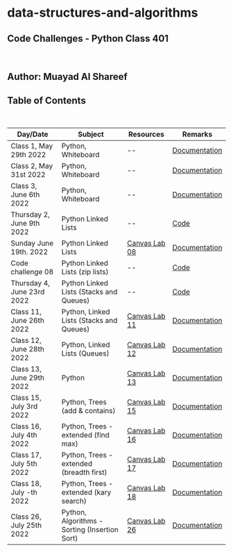 # data-structures-and-algorithms

## **Code Challenges - Python Class 401**

</br>

## **Author: Muayad Al Shareef**

## Table of Contents

</br>

| Day/Date                   | Subject                                        | Resources                                                                            | Remarks                                                                       |
|----------------------------|------------------------------------------------|--------------------------------------------------------------------------------------|-------------------------------------------------------------------------------|
| Class 1, May 29th 2022     | Python, Whiteboard                             | --                                                                                   | [Documentation](./Documentation/reverse_array/reverse_array.md)               |
| Class 2, May 31st 2022     | Python, Whiteboard                             | --                                                                                   | [Documentation](./Documentation/array_insert_shift/array_insert_shift.md)     |
| Class 3, June 6th 2022     | Python, Whiteboard                             | --                                                                                   | [Documentation](./Documentation/array_binary_search/README.md)                |
| Thursday 2, June 9th 2022  | Python Linked Lists                            | --                                                                                   | [Code](data_structures_py/linked_list/README.md)                              |
| Sunday June 19th. 2022     | Python Linked Lists                            | [Canvas Lab 08](https://canvas.instructure.com/courses/4839248/assignments/30188570) | [Documentation](Documentation/linked_list_zip/linked_list_zip.md)             |
| Code challenge 08          | Python Linked Lists (zip lists)                | --                                                                                   | [Code](./Documentation/linked_list_zip.md)                                    |
| Thursday 4, June 23rd 2022 | Python Linked Lists (Stacks and Queues)        | --                                                                                   | [Code](./Documentation/stack_and_queue/stack_and_queue.md)                    |
| Class 11, June 26th 2022   | Python, Linked Lists (Stacks and Queues)       | [Canvas Lab 11](https://canvas.instructure.com/courses/4839248/assignments/30188573) | [Documentation](./Documentation/stack_queue_pseudo/README.md)                 |
| Class 12, June 28th 2022   | Python, Linked Lists (Queues)                  | [Canvas Lab 12](https://canvas.instructure.com/courses/4839248/assignments/30188574) | [Documentation](./Documentation/stack_queue_animal_shelter/README.md)         |
| Class 13, June 29th 2022   | Python                                         | [Canvas Lab 13](https://canvas.instructure.com/courses/4839248/assignments/30188575) | [Documentation](./Documentation/stack_queue_brackets/stack_queue_brackets.md) |
| Class 15, July 3rd 2022    | Python, Trees (add & contains)                 | [Canvas Lab 15](https://canvas.instructure.com/courses/4839248/assignments/30188577) | [Documentation](./Documentation/trees/README.md)                              |
| Class 16, July 4th 2022    | Python, Trees - extended (find max)            | [Canvas Lab 16](https://canvas.instructure.com/courses/4839248/assignments/30188578) | [Documentation](./Documentation/trees/README.md)                              |
| Class 17, July 5th 2022    | Python, Trees - extended (breadth first)       | [Canvas Lab 17](https://canvas.instructure.com/courses/4839248/assignments/30188579) | [Documentation](./Documentation/trees_breadth_first/README.md)                |
| Class 18, July -th 2022    | Python, Trees - extended (kary search)         | [Canvas Lab 18](https://canvas.instructure.com/courses/4839248/assignments/30188580) | [Documentation](./Documentation/tree_fizz_buzz/README.md)                     |
| Class 26, July 25th 2022   | Python, Algorithms - Sorting (Insertion Sort)  | [Canvas Lab 26](https://canvas.instructure.com/courses/4839248/assignments/30188582) | [Documentation](algorithms_py/sorting/insertion/README.md)                                                           |


